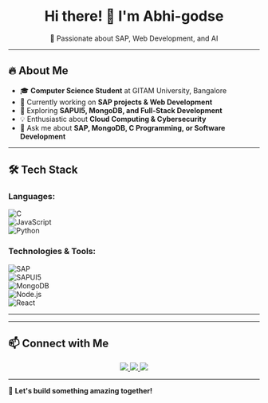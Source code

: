 <h1 align="center">Hi there! 👋 I'm Abhi-godse</h1>
<p align="center">
🚀 Passionate about SAP, Web Development, and AI  
</p>

---

## 🔥 About Me  
- 🎓 **Computer Science Student** at GITAM University, Bangalore  
- 🔭 Currently working on **SAP projects & Web Development**  
- 🌱 Exploring **SAPUI5, MongoDB, and Full-Stack Development**  
- 💡 Enthusiastic about **Cloud Computing & Cybersecurity**  
- 💬 Ask me about **SAP, MongoDB, C Programming, or Software Development**  

---

## 🛠️ Tech Stack  
### **Languages:**  
![C](https://img.shields.io/badge/C-00599C?style=for-the-badge&logo=c&logoColor=white)  
![JavaScript](https://img.shields.io/badge/JavaScript-F7DF1E?style=for-the-badge&logo=javascript&logoColor=black)  
![Python](https://img.shields.io/badge/Python-3776AB?style=for-the-badge&logo=python&logoColor=white)  

### **Technologies & Tools:**  
![SAP](https://img.shields.io/badge/SAP-0FAAFF?style=for-the-badge&logo=sap&logoColor=white)  
![SAPUI5](https://img.shields.io/badge/SAPUI5-35495E?style=for-the-badge&logo=sap&logoColor=white)  
![MongoDB](https://img.shields.io/badge/MongoDB-47A248?style=for-the-badge&logo=mongodb&logoColor=white)  
![Node.js](https://img.shields.io/badge/Node.js-339933?style=for-the-badge&logo=nodedotjs&logoColor=white)  
![React](https://img.shields.io/badge/React-20232A?style=for-the-badge&logo=react&logoColor=61DAFB)  

---


---

## 📫 Connect with Me  
<p align="center">
  <a href="https://linkedin.com/in/yourprofile">
    <img src="https://img.shields.io/badge/LinkedIn-Profile-blue?style=for-the-badge&logo=linkedin">
  </a>
  <a href="mailto:your.email@example.com">
    <img src="https://img.shields.io/badge/Email-Contact-red?style=for-the-badge&logo=gmail">
  </a>
  <a href="https://github.com/Abhi-godse">
    <img src="https://img.shields.io/badge/GitHub-Abhi--godse-black?style=for-the-badge&logo=github">
  </a>
</p>

---

🚀 **Let's build something amazing together!**
